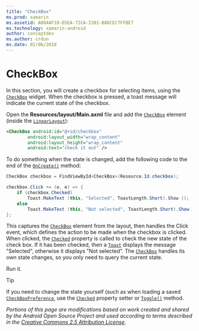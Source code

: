 ```yaml
---
title: "CheckBox"
ms.prod: xamarin
ms.assetid: A884AF10-D5EA-72CA-2301-B80CEC7FFBE7
ms.technology: xamarin-android
author: conceptdev
ms.author: crdun
ms.date: 02/06/2018
---
```


# CheckBox

In this section, you will create a checkbox for selecting items, using the [`CheckBox`](xref:Android.Widget.CheckBox) widget. When the checkbox is pressed, a toast message will indicate the current state of the checkbox.

Open the **Resources/layout/Main.axml** file and add the [`CheckBox`](xref:Android.Widget.CheckBox) element (inside the [`LinearLayout`](xref:Android.Widget.LinearLayout)):

```xml
<CheckBox android:id="@+id/checkbox"
        android:layout_width="wrap_content"
        android:layout_height="wrap_content"
        android:text="check it out" />
```

To do something when the state is changed, add the following code to the end of the [`OnCreate()`](xref:Android.App.Activity.OnCreate*) method:

```csharp
CheckBox checkbox = FindViewById<CheckBox>(Resource.Id.checkbox);

checkbox.Click += (o, e) => {
    if (checkbox.Checked)
        Toast.MakeText (this, "Selected", ToastLength.Short).Show ();
    else
        Toast.MakeText (this, "Not selected", ToastLength.Short).Show ();
};
```

This captures the [`CheckBox`](xref:Android.Widget.CheckBox) element from the layout, then handles the Click event, which defines the action to be made when the checkbox is clicked. When clicked, the [`Checked`](xref:Android.Widget.CompoundButton.Checked) property is called to check the new state of the check box. If it has been checked, then a [`Toast`](xref:Android.Widget.Toast) displays the message "Selected",  otherwise it displays "Not selected". The [`CheckBox`](xref:Android.Widget.CheckBox) handles its own state changes, so you only need to query the current state.

Run it.

> [!TIP]
> If you need to change the state yourself (such as when loading a saved [`CheckBoxPreference`](xref:Android.Preferences.CheckBoxPreference), use the [`Checked`](xref:Android.Widget.CompoundButton.Checked) property setter or [`Toggle()`](xref:Android.Widget.CompoundButton.Toggle) method.

*Portions of this page are modifications based on work created and shared by the Android Open Source Project and used according to terms described in the* [*Creative Commons 2.5 Attribution License*](http://creativecommons.org/licenses/by/2.5/).
